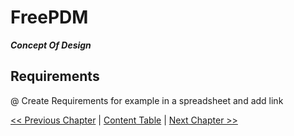# FreePDM
***Concept Of Design***

## Requirements

@ Create Requirements for example in a spreadsheet and add link


[<< Previous Chapter](FreePDM_DesignDecisions.md) | [Content Table](FreePDM_CoD.md) | [Next Chapter >>](FreePDM_Roadmap.md)
